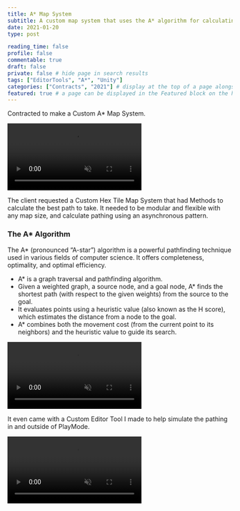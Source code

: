 ```yaml
---
title: A* Map System
subtitle: A custom map system that uses the A* algorithm for calculating the best path to take
date: 2021-01-20
type: post

reading_time: false
profile: false
commentable: true
draft: false
private: false # hide page in search results
tags: ["EditorTools", "A*", "Unity"]
categories: ["Contracts", "2021"] # display at the top of a page alongside a page’s metadata
featured: true # a page can be displayed in the Featured block on the homepage. This is useful for sticky, announcement blog posts or selected publications etc.
---
```


<p>Contracted to make a Custom A* Map System.</p>

<div class="video_thing">
    <video muted autoplay="" name="media" loop=""><source src="https://raw.githack.com/Denchyaknow/GitSite_Dencho/Develop/assets/media/projects/AStarMapSystem/XRLog_2021_683.webm" type="video/mp4"></video>
</div>

<!--more-->

<!--Link To Repo Here-->

<p>The client requested a Custom Hex Tile Map System that had Methods to calculate the best path to take. It needed to be modular and flexible with any map size, and calculate pathing using an asynchronous pattern.</p>

### The A* Algorithm

<p>The A* (pronounced “A-star”) algorithm is a powerful pathfinding technique used in various fields of computer science. It offers completeness, optimality, and optimal efficiency.</p>

- A* is a graph traversal and pathfinding algorithm.
- Given a weighted graph, a source node, and a goal node, A* finds the shortest path (with respect to the given weights) from the source to the goal.
- It evaluates points using a heuristic value (also known as the H score), which estimates the distance from a node to the goal.
- A* combines both the movement cost (from the current point to its neighbors) and the heuristic value to guide its search.

<div class="video_thing">
    <video muted autoplay="" name="media" loop=""><source src="https://raw.githack.com/Denchyaknow/GitSite_Dencho/Develop/assets/media/projects/AStarMapSystem/XRLog_2021_685.webm" type="video/mp4"></video>
</div>

<p>It even came with a Custom Editor Tool I made to help simulate the pathing in and outside of PlayMode.</p>

<div class="video_thing">
    <video muted autoplay="" name="media" loop=""><source src="https://raw.githack.com/Denchyaknow/GitSite_Dencho/Develop/assets/media/projects/AStarMapSystem/XRLog_2021_687.webm" type="video/mp4"></video>
</div>